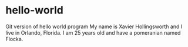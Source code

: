 # hello-world
Git version of hello world program
My name is Xavier Hollingsworth and I live in Orlando, Florida. I am 25 years old and have a pomeranian named Flocka.
